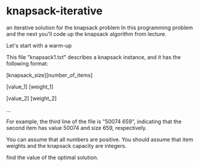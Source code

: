 # knapsack-iterative
an iterative solution for the knapsack problem
In this programming problem and the next you'll code up the knapsack algorithm from lecture.

Let's start with a warm-up

This file "knapsack1.txt" describes a knapsack instance, and it has the following format:

[knapsack_size][number_of_items]

[value_1] [weight_1]

[value_2] [weight_2]

...

For example, the third line of the file is "50074 659", indicating that the second item has value 50074 and size 659, respectively.

You can assume that all numbers are positive. You should assume that item weights and the knapsack capacity are integers.

find the value of the optimal solution.
